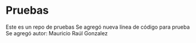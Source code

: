 # Pruebas
Este es un repo de pruebas
Se agregó nueva línea de código para prueba
Se agregó autor: Mauricio Raúl Gonzalez

